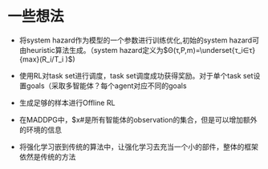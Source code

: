 # 一些想法

- 将system hazard作为模型的一个参数进行训练优化,初始的system hazard可由heuristic算法生成。（system hazard定义为$Θ(τ,P,m)=\underset{τ_i∈τ}{max}⁡(R_i/T_i )$)

- 使用RL对task set进行调度，task set调度成功获得奖励。对于单个task set设置goals（采取多智能体？每个agent对应不同的goals

- 生成足够的样本进行Offline RL

- 在MADDPG中，$x#是所有智能体的observation的集合，但是可以增加额外的环境的信息

- 将强化学习嵌到传统的算法中，让强化学习去充当一个小的部件，整体的框架依然是传统的方法